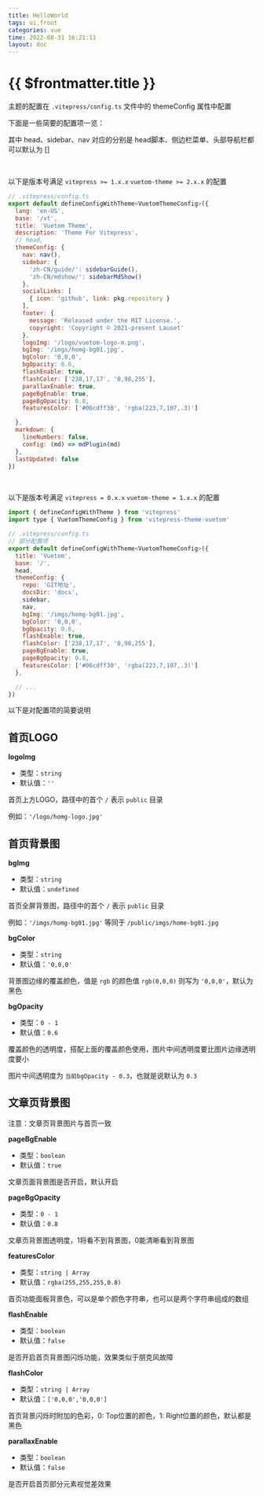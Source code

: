 ```yaml
---
title: HelloWorld
tags: ui,front
categories: vue
time: 2022-08-31 16:21:11
layout: doc
---
```



# {{ $frontmatter.title }}

主题的配置在 `.vitepress/config.ts` 文件中的 themeConfig 属性中配置

下面是一些简要的配置项一览：

其中 head、sidebar、nav 对应的分别是 head脚本、侧边栏菜单、头部导航栏都可以默认为 []

<br>

以下是版本号满足 `vitepress >= 1.x.x` `vuetom-theme >= 2.x.x` 的配置

```js
// .vitepress/config.ts
export default defineConfigWithTheme<VuetomThemeConfig>({
  lang: 'en-US',
  base: '/vt',
  title: 'Vuetom Theme',
  description: 'Theme For Vitepress',
  // head,
  themeConfig: {
    nav: nav(),
    sidebar: {
      'zh-CN/guide/': sidebarGuide(),
      'zh-CN/mdshow/': sidebarMdShow()
    },
    socialLinks: [
      { icon: 'github', link: pkg.repository }
    ],
    footer: {
      message: 'Released under the MIT License.',
      copyright: 'Copyright © 2021-present Lauset'
    },
    logoImg: '/logo/vuetom-logo-m.png',
    bgImg: '/imgs/homg-bg01.jpg',
    bgColor: '0,0,0',
    bgOpacity: 0.6,
    flashEnable: true,
    flashColor: ['238,17,17', '0,98,255'],
    parallaxEnable: true,
    pageBgEnable: true,
    pageBgOpacity: 0.8,
    featuresColor: ['#06cdff30', 'rgba(223,7,107,.3)']

  },
  markdown: {
    lineNumbers: false,
    config: (md) => mdPlugin(md)
  },
  lastUpdated: false
})
```

<br>

以下是版本号满足 `vitepress = 0.x.x` `vuetom-theme = 1.x.x` 的配置

```js light
import { defineConfigWithTheme } from 'vitepress'
import type { VuetomThemeConfig } from 'vitepress-theme-vuetom'

// .vitepress/config.ts
// 部分配置项
export default defineConfigWithTheme<VuetomThemeConfig>({
  title: 'Vuetom',
  base: '/',
  head,
  themeConfig: {
    repo: 'GIT地址',
    docsDir: 'docs',
    sidebar,
    nav,
    bgImg: '/imgs/homg-bg01.jpg',
    bgColor: '0,0,0',
    bgOpacity: 0.6,
    flashEnable: true,
    flashColor: ['238,17,17', '0,98,255'],
    pageBgEnable: true,
    pageBgOpacity: 0.8,
    featuresColor: ['#06cdff30', 'rgba(223,7,107,.3)']
  },

  // ...
})
```

以下是对配置项的简要说明

## 首页LOGO

**logoImg**

- 类型：`string`
- 默认值：`''`

首页上方LOGO，路径中的首个 `/` 表示 `public` 目录

例如：`'/logo/homg-logo.jpg'`

## 首页背景图

**bgImg**

- 类型：`string`
- 默认值：`undefined`

首页全屏背景图，路径中的首个 `/` 表示 `public` 目录

例如：`'/imgs/homg-bg01.jpg'` 等同于 `/public/imgs/home-bg01.jpg`

**bgColor**

- 类型：`string`
- 默认值：`'0,0,0'`

背景图边缘的覆盖颜色，值是 `rgb` 的颜色值 `rgb(0,0,0)` 则写为 `'0,0,0'`，默认为黑色

**bgOpacity**

- 类型：`0 - 1`
- 默认值：`0.6`

覆盖颜色的透明度，搭配上面的覆盖颜色使用，图片中间透明度要比图片边缘透明度要小

图片中间透明度为 `当前bgOpacity - 0.3`，也就是说默认为 `0.3`

## 文章页背景图

注意：文章页背景图片与首页一致

**pageBgEnable**

- 类型：`boolean`
- 默认值：`true`

文章页面背景图是否开启，默认开启

**pageBgOpacity**

- 类型：`0 - 1`
- 默认值：`0.8`

文章页背景图透明度，1将看不到背景图，0能清晰看到背景图

**featuresColor**

- 类型：`string | Array`
- 默认值：`rgba(255,255,255,0.8)`

首页功能面板背景色，可以是单个颜色字符串，也可以是两个字符串组成的数组

**flashEnable**

- 类型：`boolean`
- 默认值：`false`
  
是否开启首页背景图闪烁功能，效果类似于朋克风故障

**flashColor**

- 类型：`string | Array`
- 默认值：`['0,0,0','0,0,0']`

首页背景闪烁时附加的色彩，0: Top位置的颜色，1: Right位置的颜色，默认都是黑色

**parallaxEnable**

- 类型：`boolean`
- 默认值：`false`
  
是否开启首页部分元素视觉差效果
